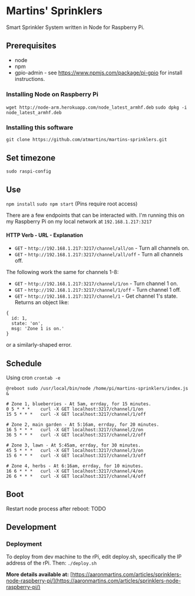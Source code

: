 # Martins' Sprinklers
Smart Sprinkler System written in Node for Raspberry Pi.

## Prerequisites
* node
* npm
* gpio-admin - see https://www.npmjs.com/package/pi-gpio for install instructions.

### Installing Node on Raspberry Pi
`wget http://node-arm.herokuapp.com/node_latest_armhf.deb`
`sudo dpkg -i node_latest_armhf.deb`

### Installing this software
`git clone https://github.com/atmartins/martins-sprinklers.git`

## Set timezone
`sudo raspi-config`

## Use
`npm install`
`sudo npm start` (Pins require root access)

There are a few endpoints that can be interacted with. I'm running this on my Raspberry Pi on my local network at `192.168.1.217:3217`

#### HTTP Verb  - URL - Explanation
* `GET` - `http://192.168.1.217:3217/channel/all/on` - Turn all channels on.
* `GET` - `http://192.168.1.217:3217/channel/all/off` - Turn all channels off.

The following work the same for channels 1-8:
* `GET` - `http://192.168.1.217:3217/channel/1/on` - Turn channel 1 on.
* `GET` - `http://192.168.1.217:3217/channel/1/off` - Turn channel 1 off.
* `GET` - `http://192.168.1.217:3217/channel/1` - Get channel 1's state.
Returns an object like:
```
{
  id: 1,
  state: 'on',
  msg: 'Zone 1 is on.'
}
```
or a similarly-shaped error.


## Schedule
Using cron
`crontab -e`

```
@reboot sudo /usr/local/bin/node /home/pi/martins-sprinklers/index.js &
```

```
# Zone 1, blueberries - At 5am, errday, for 15 minutes.
0 5 * * *    curl -X GET localhost:3217/channel/1/on
15 5 * * *   curl -X GET localhost:3217/channel/1/off

# Zone 2, main garden - At 5:16am, errday, for 20 minutes.
16 5 * * *   curl -X GET localhost:3217/channel/2/on
36 5 * * *   curl -X GET localhost:3217/channel/2/off

# Zone 3, lawn - At 5:45am, errday, for 30 minutes.
45 5 * * *   curl -X GET localhost:3217/channel/3/on
15 6 * * *   curl -X GET localhost:3217/channel/3/off

# Zone 4, herbs - At 6:16am, errday, for 10 minutes.
16 6 * * *   curl -X GET localhost:3217/channel/4/on
26 6 * * *   curl -X GET localhost:3217/channel/4/off
```

## Boot
Restart node process after reboot:
TODO

## Development
### Deployment
To deploy from dev machine to the rPi, edit deploy.sh, specifically the IP address of the rPi. Then:
`./deploy.sh`

**More details available at:** [https://aaronmartins.com/articles/sprinklers-node-raspberry-pi/](https://aaronmartins.com/articles/sprinklers-node-raspberry-pi/)
